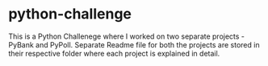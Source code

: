 # python-challenge

This is a Python Challenege where I worked on two separate projects - PyBank and PyPoll. Separate Readme file for both the projects are stored in their respective folder where each project is explained in detail.

